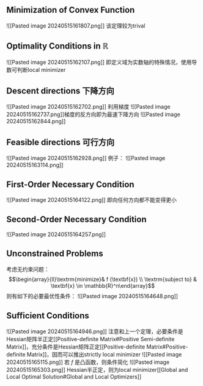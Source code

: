 ## Minimization of Convex Function
![[Pasted image 20240515161807.png]]
该定理较为trival
## Optimality Conditions in $\mathbb{R}$
![[Pasted image 20240515162107.png]]
即定义域为实数轴的特殊情况，使用导数可判断local minimizer
## Descent directions 下降方向
![[Pasted image 20240515162702.png]]
利用梯度
![[Pasted image 20240515162737.png]]梯度的反方向即为最速下降方向
![[Pasted image 20240515162844.png]]
## Feasible directions 可行方向
![[Pasted image 20240515162928.png]]
例子：
![[Pasted image 20240515163114.png]]
## First-Order Necessary Condition
![[Pasted image 20240515164122.png]]
即向任何方向都不能变得更小
## Second-Order Necessary Condition
![[Pasted image 20240515164257.png]]
## Unconstrained Problems
考虑无约束问题：
$$\begin{array}{ll}\textrm{minimize}& f (\textbf{x}) \\ \textrm{subject to} & \textbf{x} \in \mathbb{R}^n\end{array}$$
则有如下的必要最优性条件：
![[Pasted image 20240515164648.png]]
## Sufficient Conditions
![[Pasted image 20240515164946.png]]
注意和上一个定理，必要条件是Hessian矩阵半正定[[Positive-definite Matrix#Positive Semi-definite Matrix]]，充分条件是Hessian矩阵正定[[Positive-definite Matrix#Positive-definite Matrix]]，因而可以推出strictly local minimizer
![[Pasted image 20240515165115.png]]
若 $f$ 是凸函数，则条件简化
![[Pasted image 20240515165303.png]]
Hessian半正定，则为local minimizer[[Global and Local Optimal Solution#Global and Local Optimizers]]
